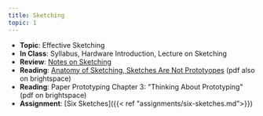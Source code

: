 ```yaml
---
title: Sketching
topic: 1
---
```

- **Topic**: Effective Sketching
- **In Class**: Syllabus, Hardware Introduction, Lecture on Sketching
- **Review**: [Notes on Sketching](https://hdyar.com/blog/posts/notes-on-sketching/)
- **Reading**: [Anatomy of Sketching, Sketches Are Not Prototyopes](/readings/sketching_Buxton.pdf) (pdf also on brightspace)
- **Reading**: Paper Prototyping Chapter 3: "Thinking About Prototyping" (pdf on brightspace)
- **Assignment**: [Six Sketches]({{< ref "assignments/six-sketches.md">}})

